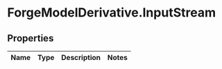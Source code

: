 # ForgeModelDerivative.InputStream

## Properties
Name | Type | Description | Notes
------------ | ------------- | ------------- | -------------


